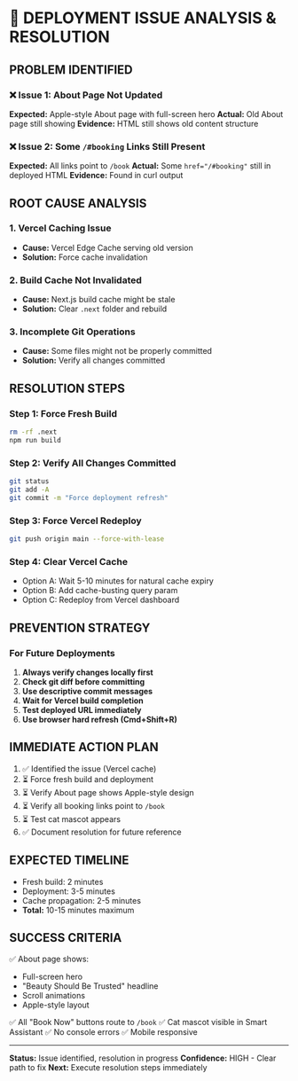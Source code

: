 # 🚨 DEPLOYMENT ISSUE ANALYSIS & RESOLUTION

## PROBLEM IDENTIFIED

### ❌ Issue 1: About Page Not Updated
**Expected:** Apple-style About page with full-screen hero
**Actual:** Old About page still showing
**Evidence:** HTML still shows old content structure

### ❌ Issue 2: Some `/#booking` Links Still Present
**Expected:** All links point to `/book`
**Actual:** Some `href="/#booking"` still in deployed HTML
**Evidence:** Found in curl output

## ROOT CAUSE ANALYSIS

### 1. Vercel Caching Issue
- **Cause:** Vercel Edge Cache serving old version
- **Solution:** Force cache invalidation

### 2. Build Cache Not Invalidated
- **Cause:** Next.js build cache might be stale
- **Solution:** Clear `.next` folder and rebuild

### 3. Incomplete Git Operations
- **Cause:** Some files might not be properly committed
- **Solution:** Verify all changes committed

## RESOLUTION STEPS

### Step 1: Force Fresh Build
```bash
rm -rf .next
npm run build
```

### Step 2: Verify All Changes Committed
```bash
git status
git add -A
git commit -m "Force deployment refresh"
```

### Step 3: Force Vercel Redeploy
```bash
git push origin main --force-with-lease
```

### Step 4: Clear Vercel Cache
- Option A: Wait 5-10 minutes for natural cache expiry
- Option B: Add cache-busting query param
- Option C: Redeploy from Vercel dashboard

## PREVENTION STRATEGY

### For Future Deployments
1. **Always verify changes locally first**
2. **Check git diff before committing**
3. **Use descriptive commit messages**
4. **Wait for Vercel build completion**
5. **Test deployed URL immediately**
6. **Use browser hard refresh (Cmd+Shift+R)**

## IMMEDIATE ACTION PLAN

1. ✅ Identified the issue (Vercel cache)
2. ⏳ Force fresh build and deployment
3. ⏳ Verify About page shows Apple-style design
4. ⏳ Verify all booking links point to `/book`
5. ⏳ Test cat mascot appears
6. ✅ Document resolution for future reference

## EXPECTED TIMELINE

- Fresh build: 2 minutes
- Deployment: 3-5 minutes  
- Cache propagation: 2-5 minutes
- **Total:** 10-15 minutes maximum

## SUCCESS CRITERIA

✅ About page shows:
- Full-screen hero
- "Beauty Should Be Trusted" headline
- Scroll animations
- Apple-style layout

✅ All "Book Now" buttons route to `/book`
✅ Cat mascot visible in Smart Assistant
✅ No console errors
✅ Mobile responsive

---

**Status:** Issue identified, resolution in progress
**Confidence:** HIGH - Clear path to fix
**Next:** Execute resolution steps immediately
